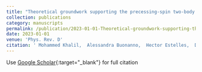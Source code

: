 ```yaml
---
title: "Theoretical groundwork supporting the precessing-spin two-body dynamics of the effective-one-body waveform models SEOBNRv5"
collection: publications
category: manuscripts
permalink: /publication/2023-01-01-Theoretical-groundwork-supporting-the-precessing-spin-two-body-dynamics-of-the-effective-one-body-waveform-models-SEOBNRv5
date: 2023-01-01
venue: 'Phys. Rev. D'
citation: ' Mohammed Khalil,  Alessandra Buonanno,  Hector Estelles,  Deyan Mihaylov,  Serguei Ossokine,  Lorenzo Pompili,  Antoni Ramos-Buades, &quot;Theoretical groundwork supporting the precessing-spin two-body dynamics of the effective-one-body waveform models SEOBNRv5.&quot; Phys. Rev. D, 2023.'
---
```

Use [Google Scholar](https://scholar.google.com/scholar?q=Theoretical+groundwork+supporting+the+precessing+spin+two+body+dynamics+of+the+effective+one+body+waveform+models+SEOBNRv5){:target="_blank"} for full citation